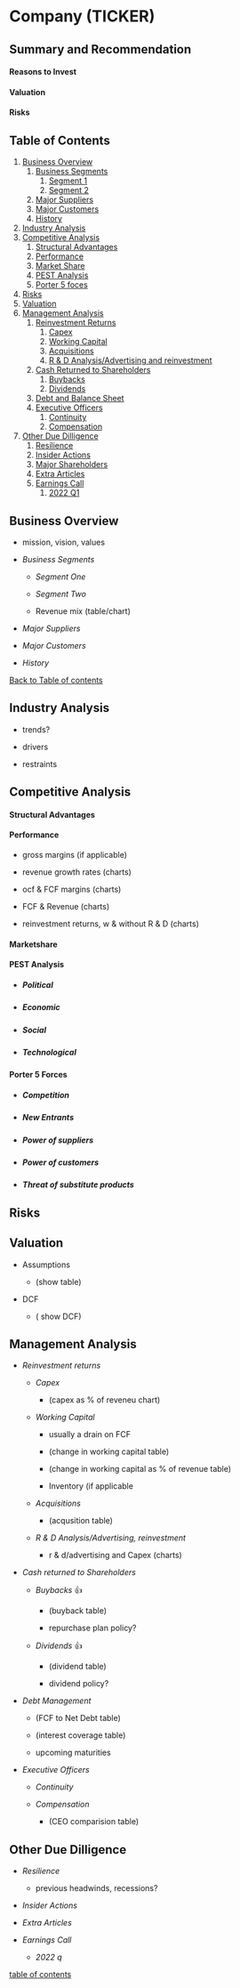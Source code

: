 # Company (TICKER)

## Summary and Recommendation

#### Reasons to Invest

#### Valuation 


#### Risks


## Table of Contents <a name="table-of-contents"></a>

1. [Business Overview](#business-overview)
	1. [Business Segments](#business-segments)
		1. [Segment 1](#segment-one)
		1. [Segment 2](#segment-two)
	1. [Major Suppliers](#major-suppliers)
	1. [Major Customers](#major-customers)
	1. [History](#business-history)
1. [Industry Analysis](#industry-analysis)
1. [Competitive Analysis](#competitive-analysis)
	1. [Structural Advantages](#structural-advantages)
	1. [Performance](#performance)
	1. [Market Share](#marketshare)
	1. [PEST Analysis](#pest)
	1. [Porter 5 foces](#porter)
1. [Risks](#risks)
1. [Valuation](#valuation)
1. [Management Analysis](#management-analysis)
	1. [Reinvestment Returns](#reinvestment-returns)
		1. [Capex](#capex)
		1. [Working Capital](#working-capital)
		1. [Acquisitions](#acquisitions)
		1. [R & D Analysis/Advertising and reinvestment](#rd-analysis)
	1. [Cash Returned to Shareholders](#cash-returned-to-shareholders)
		1. [Buybacks](#buybacks)
		1. [Dividends](#dividends)
	1. [Debt and Balance Sheet](#balance-sheet-analysis)
	1. [Executive Officers](#executive-officers)
		1. [Continuity](#continuity)
		1. [Compensation](#compensation)
1. [Other Due Dilligence](#due-dilligence)
	1. [Resilience](#resilience)
	1. [Insider Actions](#insider-actions)
	1. [Major Shareholders](#major-shareholders)
	1. [Extra Articles](#extra-articles)
	1. [Earnings Call](#earnings-call)
		1. [2022 Q1](#2022Q1)

## Business Overview <a name="business-overview"></a>

- mission, vision, values



- *Business Segments*<a name="business-segments"></a>

	- *Segment One* <a name="segment-one"></a>

	- *Segment Two* <a name="segment-one"></a>


	- Revenue mix (table/chart)

- *Major Suppliers* <a name="major-suppliers"></a>
	
- *Major Customers* <a name="major-customers"></a>


- *History* <a name="business-history"></a>

[Back to Table of contents](#table-of-contents)

## Industry Analysis <a name="industry-analysis"></a>

- trends?

- drivers

- restraints

## Competitive Analysis <a name="competitive-analysis"></a>

#### Structural Advantages <a name="structural-advantages"></a>

#### Performance <a name="performance"></a>
	
- gross margins (if applicable)

- revenue growth rates (charts)

- ocf & FCF margins (charts)

- FCF & Revenue (charts)
	
- reinvestment returns, w & without R & D (charts)

#### Marketshare <a name="marketshare"></a>

#### PEST Analysis <a name="pest"></a>

- ##### Political

- ##### Economic

- ##### Social

- ##### Technological

#### Porter 5 Forces <a name="porter"></a>

- ##### Competition


- ##### New Entrants


- ##### Power of suppliers

- ##### Power of customers

- ##### Threat of substitute products

## Risks <a name="risks"></a>

## Valuation <a name="valuation"></a>

- Assumptions

	- (show table)

- DCF

	- ( show DCF)

## Management Analysis <a name="management-analysis"></a>

- *Reinvestment returns* <a name="reinvestment-returns"></a>

	- *Capex* <a name="capex"></a>

		- (capex as % of reveneu chart)

	- *Working Capital* <a name="working-capital"></a>

		- usually a drain on FCF

		- (change in working capital table)

		- (change in working capital as % of revenue table)

		- Inventory (if applicable


	- *Acquisitions* <a name="acquisitions"></a>

		- (acqusition table)


	- *R & D Analysis/Advertising, reinvestment* <a name="rd-analysis"></a>

		- r & d/advertising and Capex (charts)


- *Cash returned to Shareholders* <a name="cash-returned-to-shareholders"></a>

	- *Buybacks* <a name="buybacks"></a> :+1:

		- (buyback table)

		- repurchase plan policy?


	- *Dividends* <a name="dividends"></a> :+1:

		- (dividend table)

		- dividend policy?


- *Debt Management* <a name="balance-sheet-analysis"></a>

	- (FCF to Net Debt table)

	- (interest coverage table)

	- upcoming maturities


- *Executive Officers* <a name="executive-officers"></a>


	- *Continuity* <a name="continuity"></a>


	- *Compensation* <a name="compensation"></a>

		- (CEO comparision table)


## Other Due Dilligence <a name="due-dilligence"></a>
- *Resilience*  <a name="resilience"></a>

	- previous headwinds, recessions?


- *Insider Actions*  <a name="insider-actions"></a>


- *Extra Articles* <a name="extra-articles"></a> 

- *Earnings Call* <a name="earnings-call"></a> 

	- *2022 q* <a name="2022Q1"></a> 


[table of contents](#table-of-contents)

